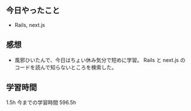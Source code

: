 ## 今日やったこと

- Rails, next.js

## 感想

- 風邪ひいたんで、今日はちょい休み気分で短めに学習。
  Rails と next.js のコードを読んで知らないところを検索した。

## 学習時間

1.5h
今までの学習時間 596.5h
